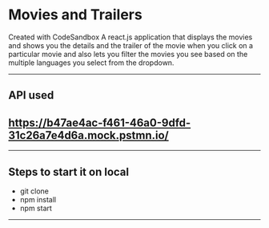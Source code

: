 # Movies and Trailers

Created with CodeSandbox
A react.js application that displays the movies and shows you the details and the trailer of the movie when you click on a particular movie and also lets you filter the movies you see based on the multiple languages you select from the dropdown.

---

## API used

## https://b47ae4ac-f461-46a0-9dfd-31c26a7e4d6a.mock.pstmn.io/

---

## Steps to start it on local

- git clone
- npm install
- npm start

---
